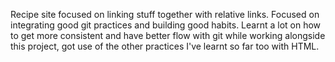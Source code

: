 Recipe site focused on linking stuff together with relative links. Focused on integrating good git practices and building good habits. Learnt a lot on how to get more consistent and have better flow with git while working alongside this project, got use of the other practices I've learnt so far too with HTML.
